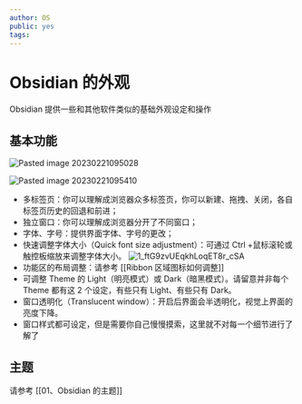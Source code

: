 ```yaml
---
author: OS
public: yes
tags: 
---
```

# Obsidian 的外观

Obsidian 提供一些和其他软件类似的基础外观设定和操作

## 基本功能

![Pasted image 20230221095028](https://s1.vika.cn/space/2023/03/15/dfb7958b688e4d76913a67d038cb0eff)

![Pasted image 20230221095410](https://s1.vika.cn/space/2023/03/15/a51aedffb4074cc08d24afeb696749b3)

- 多标签页：你可以理解成浏览器众多标签页，你可以新建、拖拽、关闭，各自标签页历史的回退和前进；
- 独立窗口：你可以理解成浏览器分开了不同窗口；
- 字体、字号：提供界面字体、字号的更改；
- 快速调整字体大小（Quick font size adjustment）：可通过 Ctrl +鼠标滚轮或触控板缩放来调整字体大小。 ![1_ftG9zvUEqkhLoqET8r_cSA](https://s1.vika.cn/space/2023/03/15/3e17961400534edfa4e7b53629611f92)
- 功能区的布局调整：请参考 [[Ribbon 区域图标如何调整]]
- 可调整 Theme 的 Light（明亮模式）或 Dark（暗黑模式）。请留意并非每个 Theme 都有这 2 个设定，有些只有 Light、有些只有 Dark。
- 窗口透明化（Translucent window）：开启后界面会半透明化，视觉上界面的亮度下降。
- 窗口样式都可设定，但是需要你自己慢慢摸索，这里就不对每一个细节进行了解了

## 主题

请参考 [[01、Obsidian 的主题]]
